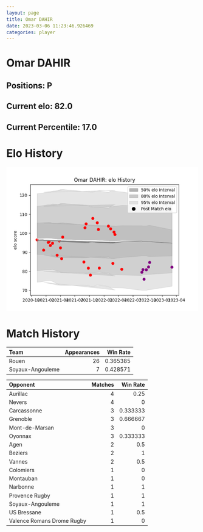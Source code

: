 ```yaml
---  
layout: page  
title: Omar DAHIR  
date: 2023-03-06 11:23:46.926469  
categories: player  
---
```

# Omar DAHIR

## Positions: P

## Current elo: 82.0

## Current Percentile: 17.0

# Elo History


![elo history](history_OmarDAHIR.png)
# Match History


| Team             |   Appearances |   Win Rate |
|:-----------------|--------------:|-----------:|
| Rouen            |            26 |   0.365385 |
| Soyaux-Angouleme |             7 |   0.428571 |

| Opponent                   |   Matches |   Win Rate |
|:---------------------------|----------:|-----------:|
| Aurillac                   |         4 |   0.25     |
| Nevers                     |         4 |   0        |
| Carcassonne                |         3 |   0.333333 |
| Grenoble                   |         3 |   0.666667 |
| Mont-de-Marsan             |         3 |   0        |
| Oyonnax                    |         3 |   0.333333 |
| Agen                       |         2 |   0.5      |
| Beziers                    |         2 |   1        |
| Vannes                     |         2 |   0.5      |
| Colomiers                  |         1 |   0        |
| Montauban                  |         1 |   0        |
| Narbonne                   |         1 |   1        |
| Provence Rugby             |         1 |   1        |
| Soyaux-Angouleme           |         1 |   1        |
| US Bressane                |         1 |   0.5      |
| Valence Romans Drome Rugby |         1 |   0        |